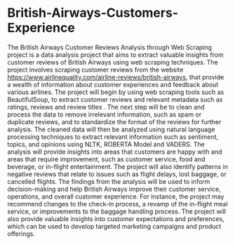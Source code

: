 # British-Airways-Customers-Experience
The British Airways Customer Reviews Analysis through Web Scraping project is a data analysis project that aims to extract valuable insights from customer reviews of British Airways using web scraping techniques. The project involves scraping customer reviews from the website https://www.airlinequality.com/airline-reviews/british-airways, that provide a wealth of information about customer experiences and feedback about various airlines.
The project will begin by using web scraping tools such as BeautifulSoup, to extract customer reviews and relevant metadata such as ratings, reviews and review titles .
The next step will be to clean and process the data to remove irrelevant information, such as spam or duplicate reviews, and to standardize the format of the reviews for further analysis. The cleaned data will then be analyzed using natural language processing techniques to extract relevant information such as sentiment, topics, and opinions using NLTK, ROBERTA Model and VADERS.
The analysis will provide insights into areas that customers are happy with and areas that require improvement, such as customer service, food and beverage, or in-flight entertainment. The project will also identify patterns in negative reviews that relate to issues such as flight delays, lost baggage, or cancelled flights.
The findings from the analysis will be used to inform decision-making and help British Airways improve their customer service, operations, and overall customer experience. For instance, the project may recommend changes to the check-in process, a revamp of the in-flight meal service, or improvements to the baggage handling process. The project will also provide valuable insights into customer expectations and preferences, which can be used to develop targeted marketing campaigns and product offerings.
